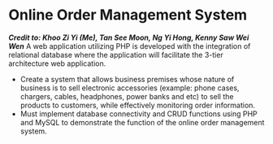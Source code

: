 # Online Order Management System 
***Credit to: Khoo Zi Yi (Me), Tan See Moon, Ng Yi Hong, Kenny Saw Wei Wen***
A web application utilizing PHP is developed with the integration of relational database where the application will facilitate the 3-tier architecture web application.

- Create a system that allows business premises whose nature of business is to sell electronic accessories (example: phone cases, chargers, cables, headphones, power banks and etc) to sell the products to customers, while effectively monitoring order information.
- Must implement database connectivity and CRUD functions using PHP and MySQL to demonstrate the function of the online order management system.

